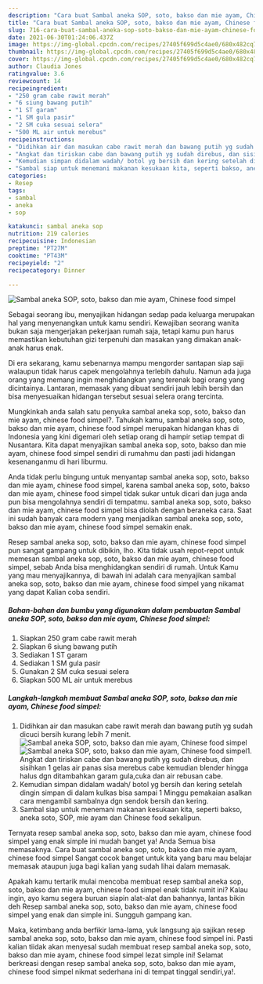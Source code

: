 ```yaml
---
description: "Cara buat Sambal aneka SOP, soto, bakso dan mie ayam, Chinese food simpel yang lezat Untuk Jualan"
title: "Cara buat Sambal aneka SOP, soto, bakso dan mie ayam, Chinese food simpel yang lezat Untuk Jualan"
slug: 716-cara-buat-sambal-aneka-sop-soto-bakso-dan-mie-ayam-chinese-food-simpel-yang-lezat-untuk-jualan
date: 2021-06-30T01:24:06.437Z
image: https://img-global.cpcdn.com/recipes/27405f699d5c4ae0/680x482cq70/sambal-aneka-sop-soto-bakso-dan-mie-ayam-chinese-food-simpel-foto-resep-utama.jpg
thumbnail: https://img-global.cpcdn.com/recipes/27405f699d5c4ae0/680x482cq70/sambal-aneka-sop-soto-bakso-dan-mie-ayam-chinese-food-simpel-foto-resep-utama.jpg
cover: https://img-global.cpcdn.com/recipes/27405f699d5c4ae0/680x482cq70/sambal-aneka-sop-soto-bakso-dan-mie-ayam-chinese-food-simpel-foto-resep-utama.jpg
author: Claudia Jones
ratingvalue: 3.6
reviewcount: 14
recipeingredient:
- "250 gram cabe rawit merah"
- "6 siung bawang putih"
- "1 ST garam"
- "1 SM gula pasir"
- "2 SM cuka sesuai selera"
- "500 ML air untuk merebus"
recipeinstructions:
- "Didihkan air dan masukan cabe rawit merah dan bawang putih yg sudah dicuci bersih kurang lebih 7 menit."
- "Angkat dan tiriskan cabe dan bawang putih yg sudah direbus, dan sisihkan 1 gelas air panas sisa merebus cabe kemudian blender hingga halus dgn ditambahkan garam gula,cuka dan air rebusan cabe."
- "Kemudian simpan didalam wadah/ botol yg bersih dan kering setelah dingin simpan di dalam kulkas bisa sampai 1 Minggu pemakaian asalkan cara mengambil sambalnya dgn sendok bersih dan kering."
- "Sambal siap untuk menemani makanan kesukaan kita, seperti bakso, aneka soto, SOP, mie ayam dan Chinese food sekalipun."
categories:
- Resep
tags:
- sambal
- aneka
- sop

katakunci: sambal aneka sop 
nutrition: 219 calories
recipecuisine: Indonesian
preptime: "PT27M"
cooktime: "PT43M"
recipeyield: "2"
recipecategory: Dinner

---
```



![Sambal aneka SOP, soto, bakso dan mie ayam, Chinese food simpel](https://img-global.cpcdn.com/recipes/27405f699d5c4ae0/680x482cq70/sambal-aneka-sop-soto-bakso-dan-mie-ayam-chinese-food-simpel-foto-resep-utama.jpg)

Sebagai seorang ibu, menyajikan hidangan sedap pada keluarga merupakan hal yang menyenangkan untuk kamu sendiri. Kewajiban seorang  wanita bukan saja mengerjakan pekerjaan rumah saja, tetapi kamu pun harus memastikan kebutuhan gizi terpenuhi dan masakan yang dimakan anak-anak harus enak.

Di era  sekarang, kamu sebenarnya mampu mengorder santapan siap saji walaupun tidak harus capek mengolahnya terlebih dahulu. Namun ada juga orang yang memang ingin menghidangkan yang terenak bagi orang yang dicintainya. Lantaran, memasak yang dibuat sendiri jauh lebih bersih dan bisa menyesuaikan hidangan tersebut sesuai selera orang tercinta. 



Mungkinkah anda salah satu penyuka sambal aneka sop, soto, bakso dan mie ayam, chinese food simpel?. Tahukah kamu, sambal aneka sop, soto, bakso dan mie ayam, chinese food simpel merupakan hidangan khas di Indonesia yang kini digemari oleh setiap orang di hampir setiap tempat di Nusantara. Kita dapat menyajikan sambal aneka sop, soto, bakso dan mie ayam, chinese food simpel sendiri di rumahmu dan pasti jadi hidangan kesenanganmu di hari liburmu.

Anda tidak perlu bingung untuk menyantap sambal aneka sop, soto, bakso dan mie ayam, chinese food simpel, karena sambal aneka sop, soto, bakso dan mie ayam, chinese food simpel tidak sukar untuk dicari dan juga anda pun bisa mengolahnya sendiri di tempatmu. sambal aneka sop, soto, bakso dan mie ayam, chinese food simpel bisa diolah dengan beraneka cara. Saat ini sudah banyak cara modern yang menjadikan sambal aneka sop, soto, bakso dan mie ayam, chinese food simpel semakin enak.

Resep sambal aneka sop, soto, bakso dan mie ayam, chinese food simpel pun sangat gampang untuk dibikin, lho. Kita tidak usah repot-repot untuk memesan sambal aneka sop, soto, bakso dan mie ayam, chinese food simpel, sebab Anda bisa menghidangkan sendiri di rumah. Untuk Kamu yang mau menyajikannya, di bawah ini adalah cara menyajikan sambal aneka sop, soto, bakso dan mie ayam, chinese food simpel yang nikamat yang dapat Kalian coba sendiri.

<!--inarticleads1-->

##### Bahan-bahan dan bumbu yang digunakan dalam pembuatan Sambal aneka SOP, soto, bakso dan mie ayam, Chinese food simpel:

1. Siapkan 250 gram cabe rawit merah
1. Siapkan 6 siung bawang putih
1. Sediakan 1 ST garam
1. Sediakan 1 SM gula pasir
1. Gunakan 2 SM cuka sesuai selera
1. Siapkan 500 ML air untuk merebus




<!--inarticleads2-->

##### Langkah-langkah membuat Sambal aneka SOP, soto, bakso dan mie ayam, Chinese food simpel:

1. Didihkan air dan masukan cabe rawit merah dan bawang putih yg sudah dicuci bersih kurang lebih 7 menit.
<img src="https://img-global.cpcdn.com/steps/39021f5d1b20c011/160x128cq70/sambal-aneka-sop-soto-bakso-dan-mie-ayam-chinese-food-simpel-langkah-memasak-1-foto.jpg" alt="Sambal aneka SOP, soto, bakso dan mie ayam, Chinese food simpel"><img src="https://img-global.cpcdn.com/steps/98ec3f87898dda14/160x128cq70/sambal-aneka-sop-soto-bakso-dan-mie-ayam-chinese-food-simpel-langkah-memasak-1-foto.jpg" alt="Sambal aneka SOP, soto, bakso dan mie ayam, Chinese food simpel">1. Angkat dan tiriskan cabe dan bawang putih yg sudah direbus, dan sisihkan 1 gelas air panas sisa merebus cabe kemudian blender hingga halus dgn ditambahkan garam gula,cuka dan air rebusan cabe.
1. Kemudian simpan didalam wadah/ botol yg bersih dan kering setelah dingin simpan di dalam kulkas bisa sampai 1 Minggu pemakaian asalkan cara mengambil sambalnya dgn sendok bersih dan kering.
1. Sambal siap untuk menemani makanan kesukaan kita, seperti bakso, aneka soto, SOP, mie ayam dan Chinese food sekalipun.




Ternyata resep sambal aneka sop, soto, bakso dan mie ayam, chinese food simpel yang enak simple ini mudah banget ya! Anda Semua bisa memasaknya. Cara buat sambal aneka sop, soto, bakso dan mie ayam, chinese food simpel Sangat cocok banget untuk kita yang baru mau belajar memasak ataupun juga bagi kalian yang sudah lihai dalam memasak.

Apakah kamu tertarik mulai mencoba membuat resep sambal aneka sop, soto, bakso dan mie ayam, chinese food simpel enak tidak rumit ini? Kalau ingin, ayo kamu segera buruan siapin alat-alat dan bahannya, lantas bikin deh Resep sambal aneka sop, soto, bakso dan mie ayam, chinese food simpel yang enak dan simple ini. Sungguh gampang kan. 

Maka, ketimbang anda berfikir lama-lama, yuk langsung aja sajikan resep sambal aneka sop, soto, bakso dan mie ayam, chinese food simpel ini. Pasti kalian tiidak akan menyesal sudah membuat resep sambal aneka sop, soto, bakso dan mie ayam, chinese food simpel lezat simple ini! Selamat berkreasi dengan resep sambal aneka sop, soto, bakso dan mie ayam, chinese food simpel nikmat sederhana ini di tempat tinggal sendiri,ya!.

